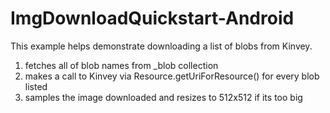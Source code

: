 # ImgDownloadQuickstart-Android

This example helps demonstrate downloading a list of blobs from Kinvey.

1. fetches all of blob names from _blob collection
2. makes a call to Kinvey via Resource.getUriForResource() for every blob listed
3. samples the image downloaded and resizes to 512x512 if its too big

